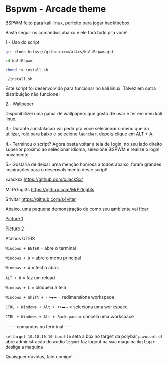 # Bspwm - Arcade theme

BSPWM feito para kali linux, perfeito para jogar hackthebox

Basta seguir os comandos abaixo e ele fará tudo pra você!

1.- Uso do script

```bash
git clone https://github.com/al4xs/KaliBspwm.git

cd KaliBspwm

chmod +x install.sh

./install.sh
```

Este script foi desenvolvido para funcionar no kali linux.
Talvez em outra distribuição não funcione!

2.- Wallpaper

Disponibilizei uma gama de wallpapers que gosto de usar e ter em meu kali linux.

3.- Durante a instalacao vai pedir pra voce selecionar o menu que ira utilizar, role para baixo e selecione `launcher`, depois clique em ALT + A.

4.- Terminou o script? Agora basta voltar a tela de login, no seu lado direito superior proximo ao selecionar idioma, selecione BSPWM e realize o login novamente.

5.- Gostaria de deixar uma menção honrosa a todos abaixo, foram grandes inspirações para o desenvolvimento deste script! 

xJacksx https://github.com/xJackSx/

Mr.Pr1ngl3s https://github.com/MrPr1ngl3s

S4vitar https://github.com/s4vitar


Abaixo, uma pequena demonstração de como seu ambiente vai ficar:

[Picture 1](https://github.com/al4xs/KaliBspwm/blob/main/preview/demo1.png)

[Picture 2](https://github.com/al4xs/KaliBspwm/blob/main/preview/demo2.png)


Atalhos UTEIS

`Windows + ENTER` = abre o terminal

`Windows + D` = abre o menu principal

`Windows + W` = fecha abas

`ALT + R` = faz um reload

`Windows + L` = bloqueia a tela

`Windows + Shift + ⬆⬇⮕⬅` = redimensiona workspace

`CTRL + Windows + Alt + ⬆⬇⮕⬅` = seleciona uma workspace

`CTRL + Windows + Alt + Backspace` = cancela uma workspace


----- comandos no terminal ----

`settarget 10.10.10.10 box.htb`  seta a box no target da polybar
`pavucontrol` abre administração do audio
`logout` faz logout na sua maquina
`desligar` desliga a maquina

Quaisquer duvidas, fale comigo!
